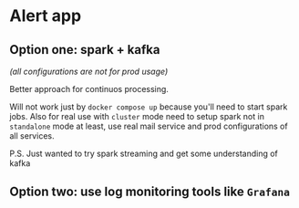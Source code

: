 # Alert app

## Option one: spark + kafka

*(all configurations are not for prod usage)*

Better approach for continuos processing.

Will not work just by `docker compose up` because you'll need to start spark jobs.
Also for real use with `cluster` mode need to setup spark not in `standalone` mode at least, use real mail service and prod configurations of all services.

P.S. Just wanted to try spark streaming and get some understanding of kafka

## Option two: use log monitoring tools like `Grafana`
